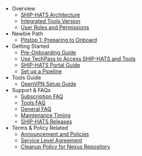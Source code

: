 - Overview
  - [SHIP-HATS Architecture](architecture-diagram)
  - [Integrated Tools Version](get-started/ship-hats-integrated-tools-version)
  - [User Roles and Permissions](user-roles-permissions)
- Newbie Path
  - [Pitstop 1: Preparing to Onboard](preparing-to-onboard)
- Getting Started
  - [Pre-Onboarding Guide](pre-onboarding-guide)
  - [Use TechPass to Access SHIP-HATS and Tools](use-techpass-to-access-ship-hats-and-tools)
  - [SHIP-HATS Portal Guide](portal-guide/overview-of-ship-hats-portal)
  - [Set up a Pipeline](how-to-setup-and-scan-sample-pipeline)
- Tools Guide
  - [OpenVPN Setup Guide](get-started/openvpn-guide)
- Support & FAQs
  - [Subscription FAQ](subscription)
  - [Tools FAQ](tools-faq)
  - [General FAQ](general-faq)
  - [Maintenance Timing](maintenance-timing)
  - [SHIP-HATS Releases](ship-hats-releases)
- Terms & Policy Related
  - [Announcement and Policies](ship-hats-policy-announcements)
  - [Service Level Agreement](service-level-agreement)
  - [Cleanup Policy for Nexus Repository](ship-hats-cleanup-policy-for-nexus-repository)
  
